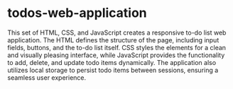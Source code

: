 # todos-web-application
This set of HTML, CSS, and JavaScript creates a responsive to-do list web application. The HTML defines the structure of the page, including input fields, buttons, and the to-do list itself.
CSS styles the elements for a clean and visually pleasing interface, while JavaScript provides the functionality to add, delete, and update todo items dynamically. The application also utilizes local storage to persist todo items between sessions, ensuring a seamless user experience.
